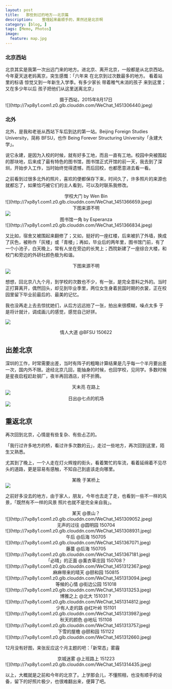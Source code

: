 ```yaml
---
layout: post  
title:   那些到过的地方——北京篇
description:    整理起来最顺手的，果然还是北京啊
category: [blog, ]  
tags: [Memo, Photos]  
image:
  feature: map.jpg
---
```

### 北京西站
北京其实是我第一次出远门来的地方。进北京、离开北京，一般都是从北京西站。今年夏天送老妈离京，突生感慨：「六年来 在北京到过次数最多的地方。 看着站里的标语 惊觉又到一年新生入学季。有多少家长 带着稚气未消的孩子 来到这里；又在多少年以后 孩子把他们从这里送离北京」

<center>摄于西站，2015年8月17日</center>
![](http://7xp8y1.com1.z0.glb.clouddn.com/WeChat_1451306440.jpeg)


### 北外
北外，是我和老爸从西站下车后到达的第一站。Beijing Foreign Studies University，简称 BFSU，也作 Being Forever Structuring University「永建大学」。

说它永建，是因为入校的时候，就有好多工地，而且一直有工地。校园中央被围起的那块地，后来成了最有特色的图书馆，图书馆正式开馆的前一天，我去到了深圳，开始步入工作，当时始终觉得遗憾，而后回校，也都愿意进去看一看。

之前看到过很多北外的照片，喜欢的便都保存下来，时间久了，许多照片的来源也就都忘了，如果恰巧被它们的主人看到，可以及时联系我修改。

<center>学校大门 by Wen Bin </center>
![](http://7xp8y1.com1.z0.glb.clouddn.com/WeChat_1451366659.jpeg)

<center>下图来源不明</center>
<img src="http://7xp8y1.com1.z0.glb.clouddn.com/Library.jpg">

<center>图书馆一角  by Esperanza </center>
![](http://7xp8y1.com1.z0.glb.clouddn.com/WeChat_1451366834.jpeg)

又比如，宿舍又被围起来翻修了；又如，挺好的一座红楼，后来被扒了外墙，换成了灰色，被称作「灰楼」或「青楼」；再如，毕业后的两年里，图书馆门前，有了一个小池子，白天晚上，常有人坐在旁边的长凳上；西院新建了一座综合大楼，和校门和旁边的外研社颜色极为和谐。

<center>下图来源不明</center>
<img src="http://7xp8y1.com1.z0.glb.clouddn.com/west_half.jpg">


想想，回北京八九个月，到学校的次数也不少，有一张，是完全意料之外的。当时正打算离开，偶然回头，却见到毕业季里，两位女生身着民国时期的衣裳，正在校园里留下毕业前最后的、最美的记忆。

我也没再走上去去惊扰她们，从后方远远拍了一张，拍出来很模糊，噪点太多 于是将计就计，调成画儿的感觉，感觉自己好拼。

![](http://7xp8y1.com1.z0.glb.clouddn.com/WeChat_1451310680.jpeg)
<center>情人大道 @BFSU 150622</center>


## 出差北京
深圳的工作，时常需要出差，当时有阵子的粗略计算结果是几乎每一个半月要出差一次，国内外不限。途经北京几回，能抽身的时候，也回学校，见同学。多数时候是星夜启程赶赴钢厂，夜半再回酒店，好不折腾。

<center>天未亮 在路上</center>
<img src="http://7xp8y1.com1.z0.glb.clouddn.com/road.JPG">



<center>日出@七点的机场</center>
<img src="http://7xp8y1.com1.z0.glb.clouddn.com/sun_bus.JPG">


## 重返北京
再次回到北京，心情是有些复杂、有些忐忑的。

「我行过许多地方的桥，看过许多次数的云」，走过一些地方，再次回到这里，陌生又熟悉。

尤其到了晚上，一个人走在灯火辉煌的街头，看着繁忙的车流，看着延绵着不见尽头的道路，更是容易有感触，不知自己到底该走向哪里。

<center>某晚 于某桥上</center>
<img src="http://7xp8y1.com1.z0.glb.clouddn.com/light_at_night.JPG">


之前好多没去的地方，由于家人，朋友，今年也去走了走，也看到一些不一样的风景，「既然有不一样的风景 照片也就不是完全来自我」。

<center>某天 @景山？</center>
![](http://7xp8y1.com1.z0.glb.clouddn.com/WeChat_1451309052.jpeg)

<center> 无声的过往 @圆明园 150704</center>
![](http://7xp8y1.com1.z0.glb.clouddn.com/WeChat_1451308931.jpeg)

<center> 午后 @后海 150705</center>
![](http://7xp8y1.com1.z0.glb.clouddn.com/WeChat_1451367071.jpeg)

<center> 藤蔓 @后海 150705</center>
![](http://7xp8y1.com1.z0.glb.clouddn.com/WeChat_1451367181.jpeg)

<center> 「必晴」的正面 @薰衣草庄园 150708？</center>
![](http://7xp8y1.com1.z0.glb.clouddn.com/WeChat_1451312367.jpeg)

<center> 麻麻带来的晴天 @颐和园 150815</center>
![](http://7xp8y1.com1.z0.glb.clouddn.com/WeChat_1451313094.jpeg)

<center>  等候的心情 @街边公园 151018</center>
![](http://7xp8y1.com1.z0.glb.clouddn.com/WeChat_1451313253.jpeg)

<center>   博雅之上 @北大 151031？</center>
![](http://7xp8y1.com1.z0.glb.clouddn.com/WeChat_1451314812.jpeg)

<center>  少有人走的路 @红叶岭 151101</center>
![](http://7xp8y1.com1.z0.glb.clouddn.com/WeChat_1451313987.jpeg)

<center>  秋天的颜色 @地坛 151108</center>
![](http://7xp8y1.com1.z0.glb.clouddn.com/WeChat_1451313757.jpeg)

<center> 下雪的屋檐 @颐和园 151122</center>
![](http://7xp8y1.com1.z0.glb.clouddn.com/WeChat_1451312660.jpeg)


12月没有好图，来张反应这个月主题的吧：「新常态」雾霾
<center> 京城迷雾 @上班路上 151223</center>
![](http://7xp8y1.com1.z0.glb.clouddn.com/WeChat_1451314435.jpeg)


以上，大概就是之前和今年的北京了。上学那会儿，不懂照相，也没有顺手的设备，留下的好照片极少，也很难翻出来，便算了吧。


